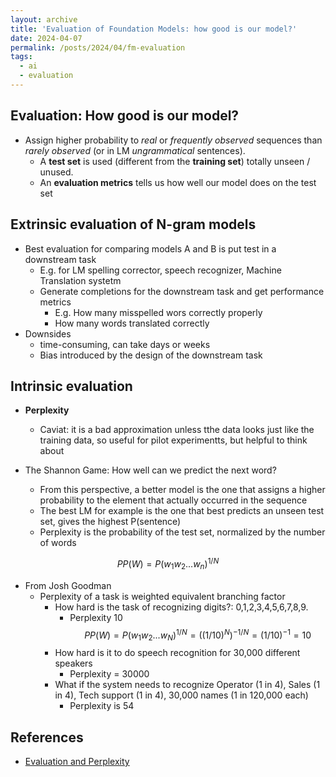 ```yaml
---
layout: archive
title: 'Evaluation of Foundation Models: how good is our model?'
date: 2024-04-07
permalink: /posts/2024/04/fm-evaluation
tags:
  - ai
  - evaluation
---
```


## Evaluation: How good is our model?
- Assign higher probability to *real* or *frequently observed* sequences than *rarely observed* (or in LM *ungrammatical* sentences).
  - A **test set** is used (different from the **training set**) totally unseen / unused.
  - An **evaluation metrics** tells us how well our model does on the test set

## Extrinsic evaluation of N-gram models
- Best evaluation for comparing models A and B is put test in a downstream task
  - E.g. for LM spelling corrector, speech recognizer, Machine Translation systetm
  - Generate completions for the downstream task and get performance metrics
    - E.g. How many misspelled wors correctly properly
    - How many words translated correctly
- Downsides
  - time-consuming, can take days or weeks
  - Bias introduced by the design of the downstream task

## Intrinsic evaluation
- **Perplexity**
  - Caviat: it is a bad approximation unless tthe data looks just like the training data, so useful for pilot experimentts, but helpful to think about

- The Shannon Game: How well can we predict the next word?
  - From this perspective, a better model is the one that assigns a higher probability to the element that actually occurred in the sequence
  - The best LM for example is the one that best predicts an unseen test set, gives the highest P(sentence)
  - Perplexity is the probability of the test set, normalized by the number of words

$$PP(W) = P(w_1w_2...w_n)^{1/N}$$

- From Josh Goodman
  - Perplexity of a task is weighted equivalent branching factor
    - How hard is the task of recognizing digits?: 0,1,2,3,4,5,6,7,8,9.
      - Perplexity 10
        $$ PP(W) = P(w_1w_2...w_N)^{1/N} = ((1/10)^N)^{-1/N} = (1/10)^{-1} = 10 $$
    - How hard is it to do speech recognition for 30,000 different speakers
      - Perplexity = 30000
    - What if the system needs to recognize Operator (1 in 4), Sales (1 in 4), Tech support (1 in 4), 30,000 names (1 in 120,000 each)
      - Perplexity is 54
  

## References
- [Evaluation and Perplexity](https://www.youtube.com/watch?v=BAN3NB_SNHY&t=55s)